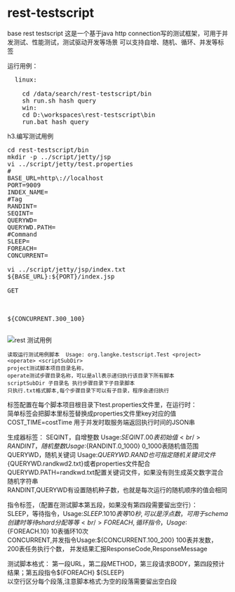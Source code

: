 rest-testscript
===============

base rest testscript 这是一个基于java http connection写的测试框架，可用于并发测试、性能测试，测试驱动开发等场景 可以支持自增、随机、循环、并发等标签

运行用例：<br/>
<pre>
  linux:<br/>
	cd /data/search/rest-testscript/bin
	sh run.sh hash query
	win:
	cd D:\workspaces\rest-testscript\bin
	run.bat hash query
</pre>
h3.编写测试用例
<pre>
cd rest-testscript/bin
mkdir -p ../script/jetty/jsp
vi ../script/jetty/test.properties 
#
BASE_URL=http\://localhost
PORT=9009
INDEX_NAME=
#Tag
RANDINT=
SEQINT=
QUERYWD=
QUERYWD.PATH=
#Command
SLEEP=
FOREACH=
CONCURRENT=

vi ../script/jetty/jsp/index.txt 
${BASE_URL}:${PORT}/index.jsp

GET



${CONCURRENT.300_100}
                       
</pre>
<img src="https://raw.github.com/langke93/rest-testscript/master/doc/img/example-rest.jpg" title="rest 测试用例"/>
	
	读取运行测试用例脚本  Usage: org.langke.testscript.Test <project> <operate> <scriptSubDir>
	project测试脚本项目目录名称，
	operate测试步骤目录名称，可以是all表示递归执行该目录下所有脚本
	scriptSubDir 子目录名 执行步骤目录下子目录脚本
	只执行.txt格式脚本,每个步骤目录下可以有子目录，程序会递归执行
	
标签配置在每个脚本项目根目录下test.properties文件里，在运行时：<br/>
 	简单标签会把脚本里标签替换成properties文件里key对应的值<br/>
 	COST_TIME=costTime	用于并发时取服务端返回执行时间的JSON串<br/>

生成器标签：
 	 SEQINT，自增整数 Usage:${SEQINT.0}	0表初始值<br/>
     RANDINT，随机整数 Usage:${RANDINT.0_1000}	0_1000表随机值范围<br/>
     QUERYWD，随机关键词 Usage:${QUERYWD.RAND}	也可指定随机关键词文件${QUERYWD.randkwd2.txt}或者properties文件配合QUERYWD.PATH=randkwd.txt配置关键词文件，如果没有则生成英文数字混合随机字符串<br/>
     RANDINT,QUERYWD有设置随机种子数，也就是每次运行的随机顺序的值会相同<br/>

指令标签，（配置在测试脚本第五段，如果没有第四段需要留出空行）：<br/>
		SLEEP，等待指令，Usage:${SLEEP.10}	10表等10秒,可以是浮点数 ，可用于schema创建时等待shard分配等等<br/>
		FOREACH,循环指令，Usage:${FOREACH.10} 10表循环10次<br/>
        CONCURRENT,并发指令Usage:${CONCURRENT.100_200} 100表并发数，200表任务执行个数， 并发结果汇报ResponseCode,ResponseMessage<br/>

测试脚本格式：
 		第一段URL，第二段METHOD，第三段请求BODY，第四段预计结果；第五段指令${FOREACH} ${SLEEP}<br/>
 		以空行区分每个段落,注意脚本格式:为空的段落需要留出空白段<br/>

 		